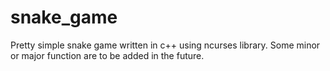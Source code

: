 # snake_game
Pretty simple snake game written in c++ using ncurses library. Some minor or major function are to be added in the future.
